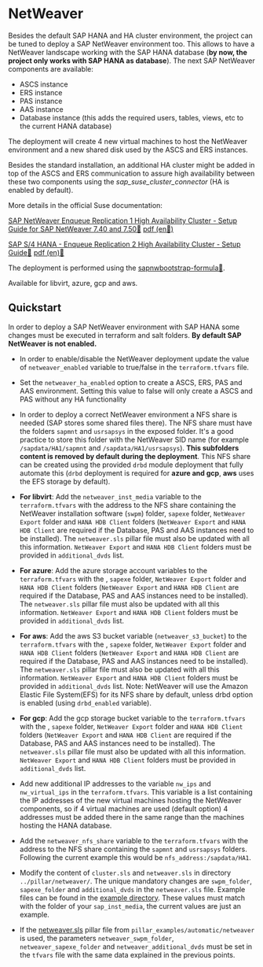 # NetWeaver

Besides the default SAP HANA and HA cluster environment, the project can be tuned to deploy a SAP NetWeaver environment too. This allows to have a NetWeaver landscape working with the SAP HANA database (**by now, the project only works with SAP HANA as database**). The next SAP NetWeaver components are available:
- ASCS instance
- ERS instance
- PAS instance
- AAS instance
- Database instance (this adds the required users, tables, views, etc to the current HANA database)

The deployment will create 4 new virtual machines to host the NetWeaver environment and a new shared disk used by the ASCS and ERS instances.

Besides the standard installation, an additional HA cluster might be added in top of the ASCS and ERS communication to assure high availability between these two components using the *sap_suse_cluster_connector* (HA is enabled by default).

More details in the official Suse documentation:

[SAP NetWeaver Enqueue Replication 1 High Availability Cluster - Setup Guide for SAP NetWeaver 7.40 and 7.50🔗](https://documentation.suse.com/sbp/all/html/SAP-nw740-sle15-setupguide/index.html) [pdf (en🔗)](https://documentation.suse.com/sbp/all/pdf/SAP-nw740-sle15-setupguide_color_en.pdf)

[SAP S/4 HANA - Enqueue Replication 2 High Availability Cluster - Setup Guide🔗](https://documentation.suse.com/sbp/all/html/SAP-S4HA10-setupguide-sle15/index.html) [pdf (en)🔗](https://documentation.suse.com/sbp/all/pdf/SAP-S4HA10-setupguide-sle15_color_en.pdf)

The deployment is performed using the [sapnwbootstrap-formula🔗](https://github.com/SUSE/sapnwbootstrap-formula).

Available for libvirt, azure, gcp and aws.

## Quickstart

In order to deploy a SAP NetWeaver environment with SAP HANA some changes must be executed in terraform and salt folders. **By default SAP NetWeaver is not enabled.**

- In order to enable/disable the NetWeaver deployment update the value of `netweaver_enabled` variable to true/false in the `terraform.tfvars` file.

- Set the `netweaver_ha_enabled` option to create a ASCS, ERS, PAS and AAS environment. Setting this value to false will only create a ASCS and PAS without any HA functionality

- In order to deploy a correct NetWeaver environment a NFS share is needed (SAP stores some shared files there). The NFS share must have the folders `sapmnt` and `usrsapsys` in the exposed folder. It's a good practice to store this folder with the NetWeaver SID name (for example `/sapdata/HA1/sapmnt` and `/sapdata/HA1/usrsapsys`). **This subfolders content is removed by default during the deployment**. This NFS share can be created using the provided `drbd` module deployment that fully automate this (`drbd` deployment is required for **azure and gcp**, **aws** uses the EFS storage by default).

- **For libvirt**: Add the `netweaver_inst_media` variable to the `terraform.tfvars` with the address to the NFS share containing the NetWeaver installation software (`swpm`) folder, `sapexe` folder, `NetWeaver Export` folder and `HANA HDB Client` folders (`NetWeaver Export` and `HANA HDB Client` are required if the Database, PAS and AAS instances need to be installed). The `netweaver.sls` pillar file must also be updated with all this information. `NetWeaver Export` and `HANA HDB Client` folders must be provided in `additional_dvds` list.

- **For azure**: Add the azure storage account variables to the `terraform.tfvars` with the , `sapexe` folder, `NetWeaver Export` folder and `HANA HDB Client` folders (`NetWeaver Export` and `HANA HDB Client` are required if the Database, PAS and AAS instances need to be installed). The `netweaver.sls` pillar file must also be updated with all this information. `NetWeaver Export` and `HANA HDB Client` folders must be provided in `additional_dvds` list.

- **For aws**: Add the aws S3 bucket variable (`netweaver_s3_bucket`) to the `terraform.tfvars` with the , `sapexe` folder, `NetWeaver Export` folder and `HANA HDB Client` folders (`NetWeaver Export` and `HANA HDB Client` are required if the Database, PAS and AAS instances need to be installed). The `netweaver.sls` pillar file must also be updated with all this information. `NetWeaver Export` and `HANA HDB Client` folders must be provided in `additional_dvds` list. Note: NetWeaver will use the Amazon Elastic File System(EFS) for its NFS share by default, unless drbd option is enabled (using `drbd_enabled` variable).


- **For gcp**: Add the gcp storage bucket variable to the `terraform.tfvars` with the , `sapexe` folder, `NetWeaver Export` folder and `HANA HDB Client` folders (`NetWeaver Export` and `HANA HDB Client` are required if the Database, PAS and AAS instances need to be installed). The `netweaver.sls` pillar file must also be updated with all this information. `NetWeaver Export` and `HANA HDB Client` folders must be provided in `additional_dvds` list.

- Add new additional IP addresses to the variable `nw_ips` and `nw_virtual_ips` in the `terraform.tfvars`. This variable is a list containing the IP addresses of the new virtual machines hosting the NetWeaver components, so if 4 virtual machines are used (default option) 4 addresses must be added there in the same range than the machines hosting the HANA database.

- Add the `netweaver_nfs_share` variable to the `terraform.tfvars` with the address to the NFS share containing the `sapmnt` and `usrsapsys` folders. Following the current example this would be `nfs_address:/sapdata/HA1`.

- Modify the content of `cluster.sls` and `netweaver.sls` in directory `../pillar/netweaver/`. The unique mandatory changes are `swpm_folder`, `sapexe_folder` and `additional_dvds` in the `netweaver.sls` file. Example files can be found in the [example directory](../pillar_examples/automatic/netweaver/). These values must match with the folder of your `sap_inst_media`, the current values are just an example.

- If the [netweaver.sls](../pillar_examples/automatic/netweaver/netweaver.sls) pillar file from `pillar_examples/automatic/netweaver` is used, the parameters `netweaver_swpm_folder`, `netweaver_sapexe_folder` and `netweaver_additional_dvds` must be set in the `tfvars` file with the same data explained in the previous points.
